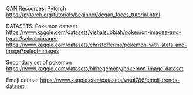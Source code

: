 GAN Resources:
Pytorch
https://pytorch.org/tutorials/beginner/dcgan_faces_tutorial.html

DATASETS:
Pokemon dataset
https://www.kaggle.com/datasets/vishalsubbiah/pokemon-images-and-types?select=images
https://www.kaggle.com/datasets/christofferms/pokemon-with-stats-and-image?select=images

Secondary set of pokemon
https://www.kaggle.com/datasets/hlrhegemony/pokemon-image-dataset

Emoji dataset
https://www.kaggle.com/datasets/waqi786/emoji-trends-dataset


